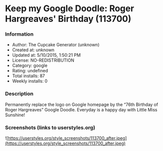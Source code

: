 # Keep my Google Doodle: Roger Hargreaves' Birthday (113700)

### Information
- Author: The Cupcake Generator (unknown)
- Created at: unknown
- Updated at: 5/10/2015, 1:50:21 PM
- License: NO-REDISTRIBUTION
- Category: google
- Rating: undefined
- Total installs: 87
- Weekly installs: 0


### Description
Permanently replace the logo on Google homepage by the “76th Birthday of Roger Hargreaves” Google Doodle. Everyday is a happy day with Little Miss Sunshine!


### Screenshots (links to userstyles.org)
![https://userstyles.org/style_screenshots/113700_after.jpeg](https://userstyles.org/style_screenshots/113700_after.jpeg)


